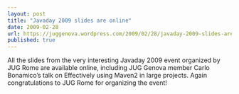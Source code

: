 ```yaml
---
layout: post
title: "Javaday 2009 slides are online"
date: 2009-02-28
url: https://juggenova.wordpress.com/2009/02/28/javaday-2009-slides-are-online/
published: true 
---
```


All the slides from the very interesting Javaday 2009 event organized by JUG Rome are available online, including JUG Genova member Carlo Bonamico’s talk on Effectively using Maven2 in large projects. Again congratulations to JUG Rome for organizing the event! 